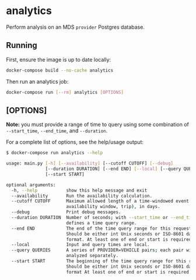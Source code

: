 # analytics

Perform analysis on an MDS `provider` Postgres database.

## Running

First, ensure the image is up to date locally:

```bash
docker-compose build --no-cache analytics
```

Then run an analytics job:

```bash
docker-compose run [--rm] analytics [OPTIONS]
```

## [OPTIONS]

**Note:** you must provide a range of time to query using some combination of `--start_time`, `--end_time`, and `--duration`.

For a complete list of options, see the help/usage output:

```bash
$ docker-compose run analytics --help

usage: main.py [-h] [--availability] [--cutoff CUTOFF] [--debug]
               [--duration DURATION] [--end END] [--local] [--query QUERIES]
               [--start START]

optional arguments:
  -h, --help           show this help message and exit
  --availability       Run the availability calculation.
  --cutoff CUTOFF      Maximum allowed length of a time-windowed event (e.g.
                       availability window, trip), in days.
  --debug              Print debug messages.
  --duration DURATION  Number of seconds; with --start_time or --end_time,
                       defines a time query range.
  --end END            The end of the time query range for this request.
                       Should be either int Unix seconds or ISO-8601 datetime
                       format. At least one of end or start is required.
  --local              Input and query times are local.
  --query QUERIES      A series of PROVIDER=VEHICLE pairs; each pair will be
                       analyzed separately.
  --start START        The beginning of the time query range for this request.
                       Should be either int Unix seconds or ISO-8601 datetime
                       format At least one of end or start is required.
```
